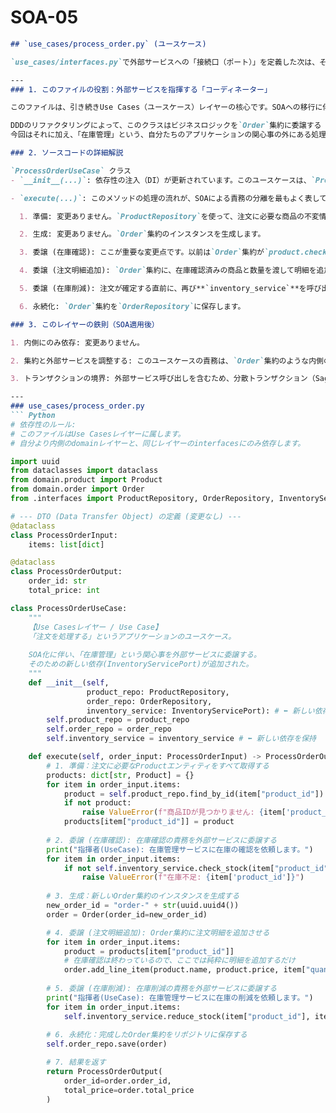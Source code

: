 # SOA-05

```markdown
## `use_cases/process_order.py` (ユースケース)

`use_cases/interfaces.py`で外部サービスへの「接続口（ポート）」を定義した次は、そのポートを実際に利用する側である、**`use_cases/process_order.py`**の修正に進みます。

---
### 1. このファイルの役割：外部サービスを指揮する「コーディネーター」

このファイルは、引き続きUse Cases（ユースケース）レイヤーの核心です。SOAへの移行に伴い、このクラスの責務はさらに洗練されます。

DDDのリファクタリングによって、このクラスはビジネスロジックを`Order`集約に委譲する「指揮者」になりました。
今回はそれに加え、「在庫管理」という、自分たちのアプリケーションの関心事の外にある処理を、新しく定義した`InventoryServicePort`を通じて外部の専門家（在庫管理サービス）に委譲するようになります。

### 2. ソースコードの詳細解説

`ProcessOrderUseCase` クラス
- `__init__(...)`: 依存性の注入（DI）が更新されています。このユースケースは、`Product`と`Order`のリポジトリに加え、新しく`InventoryServicePort`を必要とするようになりました。これにより、このユースケースが「在庫管理」という外部の能力に依存していることが、コンストラクタのシグネチャから明確に分かります。

- `execute(...)`: このメソッドの処理の流れが、SOAによる責務の分離を最もよく表しています。

  1. 準備: 変更ありません。`ProductRepository`を使って、注文に必要な商品の不変情報（名前、価格など）を取得します。

  2. 生成: 変更ありません。`Order`集約のインスタンスを生成します。

  3. 委譲 (在庫確認): ここが重要な変更点です。以前は`Order`集約が`product.check_stock()`を呼び出していましたが、在庫の責任はもはや`Product`エンティティにはありません。代わりに、`ProcessOrderUseCase`が**`inventory_service`（外部サービスへのポート）**を使って在庫を確認します。

  4. 委譲 (注文明細追加): `Order`集約に、在庫確認済みの商品と数量を渡して明細を追加させます。

  5. 委譲 (在庫削減): 注文が確定する直前に、再び**`inventory_service`**を呼び出し、外部サービスの在庫を実際に削減させます。

  6. 永続化: `Order`集約を`OrderRepository`に保存します。

### 3. このレイヤーの鉄則（SOA適用後）

1. 内側にのみ依存: 変更ありません。

2. 集約と外部サービスを調整する: このユースケースの責務は、`Order`集約のような内側のドメインモデルと、`InventoryServicePort`のような外部サービスへのポートの両方を指揮し、一つのビジネスフローとしてまとめるオーケストレーターとしての役割がより明確になりました。

3. トランザクションの境界: 外部サービス呼び出しを含むため、分散トランザクション（Sagaパターンなど）を考慮する必要が出てきますが、このカリキュラムではまず疎結合にすることのメリットに焦点を当てます。

---
### use_cases/process_order.py
``` Python
# 依存性のルール:
# このファイルはUse Casesレイヤーに属します。
# 自分より内側のdomainレイヤーと、同じレイヤーのinterfacesにのみ依存します。

import uuid
from dataclasses import dataclass
from domain.product import Product
from domain.order import Order
from .interfaces import ProductRepository, OrderRepository, InventoryServicePort

# --- DTO (Data Transfer Object) の定義 (変更なし) ---
@dataclass
class ProcessOrderInput:
    items: list[dict]

@dataclass
class ProcessOrderOutput:
    order_id: str
    total_price: int

class ProcessOrderUseCase:
    """
    【Use Casesレイヤー / Use Case】
    「注文を処理する」というアプリケーションのユースケース。
    
    SOA化に伴い、「在庫管理」という関心事を外部サービスに委譲する。
    そのための新しい依存(InventoryServicePort)が追加された。
    """
    def __init__(self,
                 product_repo: ProductRepository,
                 order_repo: OrderRepository,
                 inventory_service: InventoryServicePort): # ⬅️ 新しい依存を追加
        self.product_repo = product_repo
        self.order_repo = order_repo
        self.inventory_service = inventory_service # ⬅️ 新しい依存を保持

    def execute(self, order_input: ProcessOrderInput) -> ProcessOrderOutput:
        # 1. 準備：注文に必要なProductエンティティをすべて取得する
        products: dict[str, Product] = {}
        for item in order_input.items:
            product = self.product_repo.find_by_id(item["product_id"])
            if not product:
                raise ValueError(f"商品IDが見つかりません: {item['product_id']}")
            products[item["product_id"]] = product
        
        # 2. 委譲 (在庫確認): 在庫確認の責務を外部サービスに委譲する
        print("指揮者(UseCase): 在庫管理サービスに在庫の確認を依頼します。")
        for item in order_input.items:
            if not self.inventory_service.check_stock(item["product_id"], item["quantity"]):
                raise ValueError(f"在庫不足: {item['product_id']}")
        
        # 3. 生成：新しいOrder集約のインスタンスを生成する
        new_order_id = "order-" + str(uuid.uuid4())
        order = Order(order_id=new_order_id)

        # 4. 委譲 (注文明細追加): Order集約に注文明細を追加させる
        for item in order_input.items:
            product = products[item["product_id"]]
            # 在庫確認は終わっているので、ここでは純粋に明細を追加するだけ
            order.add_line_item(product.name, product.price, item["quantity"])
        
        # 5. 委譲 (在庫削減): 在庫削減の責務を外部サービスに委譲する
        print("指揮者(UseCase): 在庫管理サービスに在庫の削減を依頼します。")
        for item in order_input.items:
            self.inventory_service.reduce_stock(item["product_id"], item["quantity"])
        
        # 6. 永続化：完成したOrder集約をリポジトリに保存する
        self.order_repo.save(order)

        # 7. 結果を返す
        return ProcessOrderOutput(
            order_id=order.order_id,
            total_price=order.total_price
        )
```

```